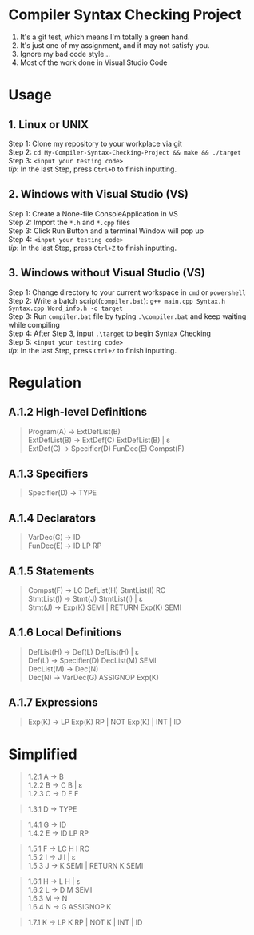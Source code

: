 # Compiler Syntax Checking Project
1. It's a git test, which means I'm totally a green hand.
2. It's just one of my assignment, and it may not satisfy you.
3. Ignore my bad code style...
4. Most of the work done in Visual Studio Code

# Usage
## 1. Linux or UNIX
Step 1: Clone my repository to your workplace via git<br>
Step 2: `cd My-Compiler-Syntax-Checking-Project && make && ./target`<br>
Step 3: `<input your testing code>`<br>
*tip*: In the last Step, press `Ctrl+D` to finish inputting.

## 2. Windows with Visual Studio (VS)
Step 1: Create a None-file ConsoleApplication in VS<br>
Step 2: Import the `*.h` and `*.cpp` files<br>
Step 3: Click Run Button and a terminal Window will pop up<br>
Step 4: `<input your testing code>` <br>
*tip*: In the last Step, press `Ctrl+Z` to finish inputting.

## 3. Windows without Visual Studio (VS)
Step 1: Change directory to your current workspace in `cmd` or `powershell`<br>
Step 2: Write a batch script(`compiler.bat`): `g++ main.cpp Syntax.h Syntax.cpp Word_info.h -o target`<br>
Step 3: Run `compiler.bat` file by typing `.\compiler.bat` and keep waiting while compiling<br>
Step 4: After Step 3, input `.\target` to begin Syntax Checking<br>
Step 5: `<input your testing code>` <br>
*tip*: In the last Step, press `Ctrl+Z` to finish inputting.

# Regulation
## A.1.2 High-level Definitions 
>Program(A) → ExtDefList(B)<br>
ExtDefList(B) → ExtDef(C) ExtDefList(B) | ɛ<br>
ExtDef(C) → Specifier(D) FunDec(E) Compst(F)

## A.1.3 Specifiers 
>Specifier(D) → TYPE

## A.1.4 Declarators 
>VarDec(G) → ID<br>
FunDec(E) → ID LP RP

## A.1.5 Statements 
>Compst(F) → LC DefList(H) StmtList(I) RC<br>
StmtList(I) → Stmt(J) StmtList(I) | ɛ<br>
Stmt(J) → Exp(K) SEMI | RETURN Exp(K) SEMI 

## A.1.6 Local Definitions 
>DefList(H) → Def(L) DefList(H) | ɛ<br>
Def(L) → Specifier(D) DecList(M) SEMI<br>
DecList(M) → Dec(N)<br>
Dec(N) → VarDec(G) ASSIGNOP Exp(K) 

## A.1.7 Expressions 
>Exp(K) → LP Exp(K) RP | NOT Exp(K) | INT | ID

# Simplified 
>1.2.1 A → B<br>
1.2.2 B → C B | ɛ<br>
1.2.3 C → D E F

>1.3.1 D → TYPE

>1.4.1 G → ID<br>
1.4.2 E → ID LP RP

>1.5.1 F → LC H I RC<br>
1.5.2 I → J I | ɛ<br>
1.5.3 J → K SEMI | RETURN K SEMI 

>1.6.1 H → L H | ɛ<br>
1.6.2 L → D M SEMI<br>
1.6.3 M → N<br>
1.6.4 N → G ASSIGNOP K 

>1.7.1 K → LP K RP | NOT K | INT | ID
